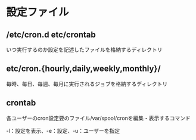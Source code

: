# 設定ファイル
## /etc/cron.d etc/crontab
いつ実行するのか設定を記述したファイルを格納するディレクトリ

## etc/cron.{hourly,daily,weekly,monthly}/
毎時、毎日、毎週、毎月に実行されるジョブを格納するディレクトリ

## crontab
各ユーザーのcron設定要のファイル/var/spool/cronを編集・表示するコマンド

-l：設定を表示、-e：設定、-u：ユーザーを指定
